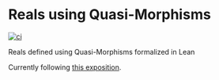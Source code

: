 # Reals using Quasi-Morphisms

[![ci](https://github.com/Karthik-Dulam/reals-quasi-morphisms/actions/workflows/build.yaml/badge.svg?event=push)](https://github.com/Karthik-Dulam/reals-quasi-morphisms/actions/workflows/build.yaml)

Reals defined using Quasi-Morphisms formalized in Lean

Currently following [this exposition](http://web.science.mq.edu.au/~street/EffR.pdf).
